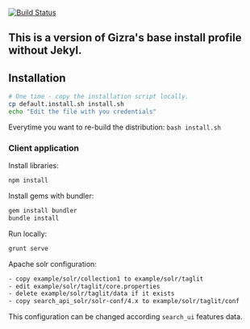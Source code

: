 [![Build Status](https://magnum.travis-ci.com/Gizra/taglit_fellows.svg?token=p2M1EeCrd3dY32WxWj3X&branch=installation-profile)](https://magnum.travis-ci.com/Gizra/taglit_fellows)

## This is a version of Gizra's base install profile without Jekyl.
## Installation

```bash
# One time - copy the installation script locally.
cp default.install.sh install.sh
echo "Edit the file with you credentials"
```

Everytime you want to re-build the distribution: ``bash install.sh``

### Client application

Install libraries:
```bash
npm install
```

Install gems with bundler:
```bash
gem install bundler
bundle install
```

Run locally:
```bash
grunt serve
```

Apache solr configuration:

```bash
- copy example/solr/collection1 to example/solr/taglit
- edit example/solr/taglit/core.properties
- delete example/solr/taglit/data if it exists
- copy search_api_solr/solr-conf/4.x to example/solr/taglit/conf
```
This configuration can be changed according `search_ui` features data.
